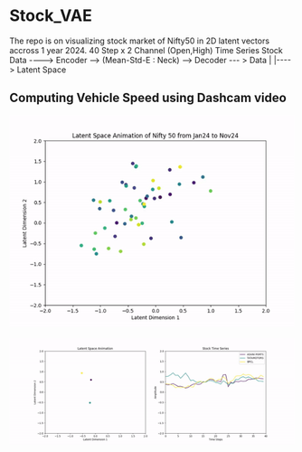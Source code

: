 # Stock_VAE
The repo is on visualizing stock market of Nifty50 in 2D latent vectors accross 1 year 2024.
40 Step x 2 Channel (Open,High) Time Series Stock Data ----> Encoder --> (Mean-Std-E : Neck) --> Decoder --- > Data
                                                                               |
                                                                               |----> Latent Space
## Computing Vehicle Speed using Dashcam video
![Nifty 50 latent space movement](https://github.com/the-ray-kar/Stock_VAE/blob/df5e90aa04e262b0f67970290ac52cc5c7a9d6c4/nifty50_latentspace.gif)

![Movement of 3 stocks along side timeseries](https://github.com/the-ray-kar/Stock_VAE/blob/df5e90aa04e262b0f67970290ac52cc5c7a9d6c4/3stock_latentvstimeseries.gif)

